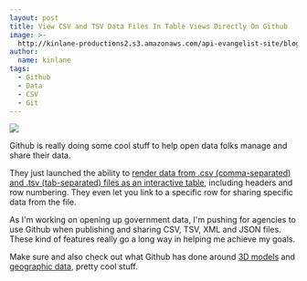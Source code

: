```yaml
---
layout: post
title: View CSV and TSV Data Files In Table Views Directly On Github
image: >-
  http://kinlane-productions2.s3.amazonaws.com/api-evangelist-site/blog/github-csv-table-view.png
author:
  name: kinlane
tags:
  - Github
  - Data
  - CSV
  - Git
---
```

[![](https://s3.amazonaws.com/kinlane-productions2/api-evangelist/github/github-csv-table-view.png)](https://github.com/blog/1601-see-your-csvs)

Github is really doing some cool stuff to help open data folks manage and share their data.

They just launched the ability to [render data from .csv (comma-separated) and .tsv (tab-separated) files as an interactive table](https://github.com/blog/1601-see-your-csvs), including headers and row numbering. They even let you link to a specific row for sharing specific data from the file.

As I'm working on opening up government data, I'm pushing for agencies to use Github when publishing and sharing CSV, TSV, XML and JSON files. These kind of features really go a long way in helping me achieve my goals.

Make sure and also check out what Github has done around [3D models](https://github.com/blog/1465-stl-file-viewing) and [geographic data](https://github.com/blog/1528-there-s-a-map-for-that), pretty cool stuff.